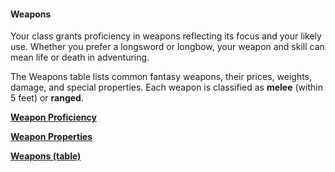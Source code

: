 #### Weapons

Your class grants proficiency in weapons reflecting its focus and your likely use.
Whether you prefer a longsword or longbow, your weapon and skill can mean life or death in adventuring.

The Weapons table lists common fantasy weapons, their prices, weights, damage, and special properties.
Each weapon is classified as **melee** (within 5 feet) or **ranged**.

[**Weapon Proficiency**](./Weapon_Proficiency.md)

[**Weapon Properties**](./Weapon_Properties.md)

[**Weapons (table)**](./Weapons_table.md)
